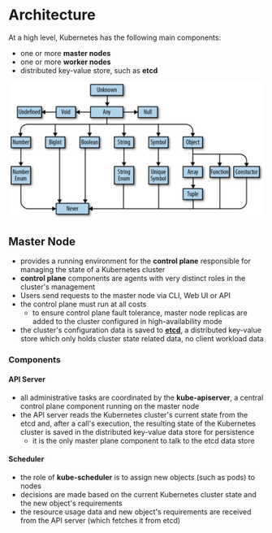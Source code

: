 # Architecture

At a high level, Kubernetes has the following main components:

* one or more **master nodes**
* one or more **worker nodes**
* distributed key-value store, such as **etcd**

![Kubernetes Architecture](../.gitbook/assets/image%20%286%29.png)

## Master Node

* provides a running environment for the **control plane** responsible for managing the state of a Kubernetes cluster
* **control plane** components are agents with very distinct roles in the cluster's management
* Users send requests to the master node via CLI, Web UI or API
* the control plane must run at all costs
  * to ensure control plane fault tolerance, master node replicas are added to the cluster configured in high-availability mode
* the cluster's configuration data is saved to [**etcd**](https://github.com/etcd-io), a distributed key-value store which only holds cluster state related data, no client workload data

### Components

#### API Server

* all administrative tasks are coordinated by the **kube-apiserver**, a central control plane component running on the master node
* the API server reads the Kubernetes cluster's current state from the etcd and, after a call's execution, the resulting state of the Kubernetes cluster is saved in the distributed key-value data store for persistence
  * it is the only master plane component to talk to the etcd data store

#### Scheduler

* the role of **kube-scheduler** is to assign new objects \(such as pods\) to nodes
* decisions are made based on the current Kubernetes cluster state and the new object's requirements
* the resource usage data and new object's requirements are received from the API server \(which fetches it from etcd\)

